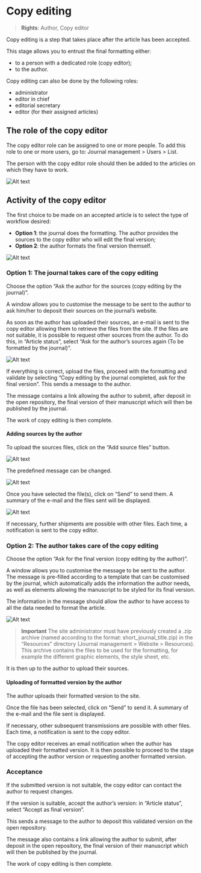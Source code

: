 # Copy editing
> **Rights**: Author, Copy editor

Copy editing is a step that takes place after the article has been accepted.

This stage allows you to entrust the final formatting either:

- to a person with a dedicated role (copy editor);
- to the author.

Copy editing can also be done by the following roles:

- administrator
- editor in chief
- editorial secretary
- editor (for their assigned articles)

## The role of the copy editor
The copy editor role can be assigned to one or more people. To add this role to one or more users, go to: Journal management > Users > List.

The person with the copy editor role should then be added to the articles on which they have to work.

![Alt text](img/copyediting-1.png "Add a copy editor")

## Activity of the copy editor
The first choice to be made on an accepted article is to select the type of workflow desired:

- **Option 1**: the journal does the formatting. The author provides the sources to the copy editor who will edit the final version;
- **Option 2**: the author formats the final version themself.

![Alt text](img/copyediting-2.png "Change article status")

### Option 1: The journal takes care of the copy editing
Choose the option “Ask the author for the sources (copy editing by the journal)”.

A window allows you to customise the message to be sent to the author to ask him/her to deposit their sources on the journal’s website.

As soon as the author has uploaded their sources, an e-mail is sent to the copy editor allowing them to retrieve the files from the site. If the files are not suitable, it is possible to request other sources from the author. To do this, in “Article status”, select “Ask for the author’s sources again (To be formatted by the journal)”.

![Alt text](img/copyediting-6.png "Ask for the author’s sources again")

If everything is correct, upload the files, proceed with the formatting and validate by selecting “Copy editing by the journal completed, ask for the final version”. This sends a message to the author.

The message contains a link allowing the author to submit, after deposit in the open repository, the final version of their manuscript which will then be published by the journal.

The work of copy editing is then complete.

#### Adding sources by the author
To upload the sources files, click on the “Add source files” button.

![Alt text](img/copyediting-3.png "Add source files")

The predefined message can be changed.

![Alt text](img/copyediting-4.png "Modify the message")

Once you have selected the file(s), click on “Send” to send them. A summary of the e-mail and the files sent will be displayed.

![Alt text](img/copyediting-5.png "Summary of deposited sources")

If necessary, further shipments are possible with other files. Each time, a notification is sent to the copy editor.

### Option 2: The author takes care of the copy editing
Choose the option “Ask for the final version (copy editing by the author)”.

A window allows you to customise the message to be sent to the author. The message is pre-filled according to a template that can be customised by the journal, which automatically adds the information the author needs, as well as elements allowing the manuscript to be styled for its final version.

The information in the message should allow the author to have access to all the data needed to format the article.

![Alt text](img/copyediting-7.png "Example of a message ready to be sent to the author to ask them to format their article")

> **Important** The site administrator must have previously created a .zip archive (named according to the format: 
> short_journal_title.zip) in the “Resources” directory (Journal management > Website > Resources). This archive contains the files to be used for the formatting, for example the different graphic elements, the style sheet, etc.

It is then up to the author to upload their sources.

#### Uploading of formatted version by the author
The author uploads their formatted version to the site.

Once the file has been selected, click on “Send” to send it. A summary of the e-mail and the file sent is displayed.

If necessary, other subsequent transmissions are possible with other files. Each time, a notification is sent to the copy editor.

The copy editor receives an email notification when the author has uploaded their formatted version. It is then possible to proceed to the stage of accepting the author version or requesting another formatted version.

### Acceptance
If the submitted version is not suitable, the copy editor can contact the author to request changes.

If the version is suitable, accept the author’s version: in “Article status”, select “Accept as final version”.

This sends a message to the author to deposit this validated version on the open repository.

The message also contains a link allowing the author to submit, after deposit in the open repository, the final version of their manuscript which will then be published by the journal.

The work of copy editing is then complete.